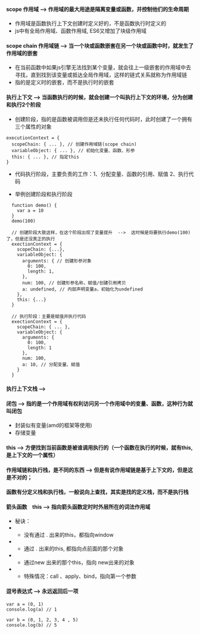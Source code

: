 #### scope 作用域 --> 作用域的最大用途是隔离变量或函数，并控制他们的生命周期
- 作用域是函数执行上下文创建时定义好的，不是函数执行时定义的
- js中有全局作用域、函数作用域, ES6又增加了块级作用域

#### scope chain 作用域链 --> 当一个块或函数嵌套在另一个块或函数中时，就发生了作用域的嵌套
- 在当前函数中如果js引擎无法找到某个变量，就会往上一级嵌套的作用域中去寻找，直到找到该变量或抵达全局作用域，这样的链式关系就称为作用域链
- 指的是定义时的嵌套，而不是执行时的嵌套


#### 执行上下文 --> 当函数执行的时候，就会创建一个叫执行上下文的环境，分为创建和执行2个阶段
- 创建阶段，指的是函数被调用但是还未执行任何代码时，此时创建了一个拥有三个属性的对象
```
executionContext = {
  scopeChain: { ... }, // 创建作用域链(scope chain)
  variableObject: { ... }, // 初始化变量、函数、形参
  this: { ... }, // 指定this
}
```

- 代码执行阶段，主要负责的工作：1、分配变量、函数的引用、赋值 2、执行代码

- 举例创建阶段和执行阶段
```
  function demo() {
    var a = 10
  }
  demo(100)

  // 创建阶段大致这样，在这个阶段出现了变量提升  -->  这时候是将要执行demo(100)了，但是还没真正的执行
  exectionContext = {
    scopeChain: {...},
    variableObject: {
      arguments: { // 创建形参对象
        0: 100,
        length: 1,
      },
      num: 100, // 创建形参名称，赋值/创建引用拷贝
      a: undefined, // 内部声明变量a，初始化为undefined
    },
    this: {...}
  }

  // 执行阶段：主要是赋值并执行代码
  exectionContext = {
    scopeChain: { ... },
    variableObject: {
      arguments: {
        0: 100,
        length: 1
      },
      num: 100,
      a: 10, // 分配变量、赋值
    }
  }
```
#### 执行上下文栈 --> 

#### 闭包 --> 指的是一个作用域有权利访问另一个作用域中的变量、函数，这种行为就叫闭包
- 封装似有变量(amd的框架等使用)
- 存储变量


#### this --> 方便找到当前函数是被谁调用执行的（一个函数在执行的时候，就有this,是上下文的一个属性）

#### 作用域链和执行栈，是不同的东西 --> 但是有说作用域链是基于上下文的，但是这是不对的；


#### 函数有分定义栈和执行栈，一般说向上查找，其实是找的定义栈，而不是执行栈

#### 箭头函数　this --> 指向箭头函数定时时外层所在的词法作用域
- 秘诀：
- - 没有通过 . 出来的this，都指向window
- - 通过 . 出来的this, 都指向点前面的那个对象
- - 通过new 出来的那个this，指向 new出来的对象
- - 特殊情况：call 、apply、bind，指向第一个参数

#### 逗号表达式 --> 永远返回后一项
```
var a = (0, 1)
console.log(a) // 1

var b = (0, 1, 2, 3, 4 , 5)
console.log(b) // 5
```